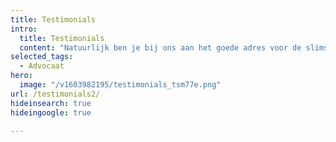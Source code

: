 ```yaml
---
title: Testimonials
intro:
  title: Testimonials
  content: "Natuurlijk ben je bij ons aan het goede adres voor de slimste telefonie, het snelste internet en de beste persoonlijke service. Maar geloof ons niet, geloof de klanten in jouw eigen branche die je voorgingen."
selected_tags:
  - Advocaat
hero:
  image: "/v1603982195/testimonials_tsm77e.png"
url: /testimonials2/
hideinsearch: true
hideingoogle: true

---
```

